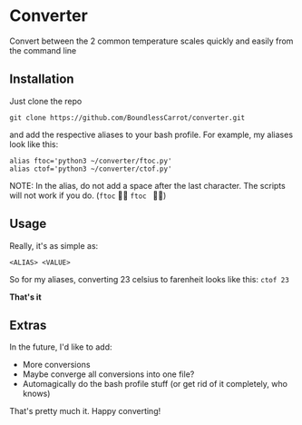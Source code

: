 # Converter

Convert between the 2 common temperature scales quickly and easily from the command line

## Installation
Just clone the repo

```git clone https://github.com/BoundlessCarrot/converter.git```

and add the respective aliases to your bash profile. For example, my aliases look like this:

```
alias ftoc='python3 ~/converter/ftoc.py'
alias ctof='python3 ~/converter/ctof.py'
```

NOTE: In the alias, do not add a space after the last character. The scripts will not work if you do. (```ftoc``` 👍🏽 ```ftoc ```  👎🏽)

## Usage

Really, it's as simple as:

```<ALIAS> <VALUE>```

So for my aliases, converting 23 celsius to farenheit looks like this:
```ctof 23```

__That's it__

## Extras

In the future, I'd like to add:
  - More conversions
  - Maybe converge all conversions into one file?
  - Automagically do the bash profile stuff (or get rid of it completely, who knows)

That's pretty much it. Happy converting!
